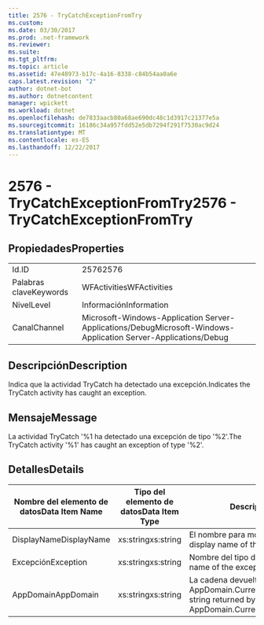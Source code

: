 ```yaml
---
title: 2576 - TryCatchExceptionFromTry
ms.custom: 
ms.date: 03/30/2017
ms.prod: .net-framework
ms.reviewer: 
ms.suite: 
ms.tgt_pltfrm: 
ms.topic: article
ms.assetid: 47e48973-b17c-4a16-8338-c84b54aa0a6e
caps.latest.revision: "2"
author: dotnet-bot
ms.author: dotnetcontent
manager: wpickett
ms.workload: dotnet
ms.openlocfilehash: de7833aacb80a68ae690dc48c1d3917c21377e5a
ms.sourcegitcommit: 16186c34a957fdd52e5db7294f291f7530ac9d24
ms.translationtype: MT
ms.contentlocale: es-ES
ms.lasthandoff: 12/22/2017
---
```

# <a name="2576---trycatchexceptionfromtry"></a><span data-ttu-id="6699e-102">2576 - TryCatchExceptionFromTry</span><span class="sxs-lookup"><span data-stu-id="6699e-102">2576 - TryCatchExceptionFromTry</span></span>
## <a name="properties"></a><span data-ttu-id="6699e-103">Propiedades</span><span class="sxs-lookup"><span data-stu-id="6699e-103">Properties</span></span>  
  
|||  
|-|-|  
|<span data-ttu-id="6699e-104">Id.</span><span class="sxs-lookup"><span data-stu-id="6699e-104">ID</span></span>|<span data-ttu-id="6699e-105">2576</span><span class="sxs-lookup"><span data-stu-id="6699e-105">2576</span></span>|  
|<span data-ttu-id="6699e-106">Palabras clave</span><span class="sxs-lookup"><span data-stu-id="6699e-106">Keywords</span></span>|<span data-ttu-id="6699e-107">WFActivities</span><span class="sxs-lookup"><span data-stu-id="6699e-107">WFActivities</span></span>|  
|<span data-ttu-id="6699e-108">Nivel</span><span class="sxs-lookup"><span data-stu-id="6699e-108">Level</span></span>|<span data-ttu-id="6699e-109">Información</span><span class="sxs-lookup"><span data-stu-id="6699e-109">Information</span></span>|  
|<span data-ttu-id="6699e-110">Canal</span><span class="sxs-lookup"><span data-stu-id="6699e-110">Channel</span></span>|<span data-ttu-id="6699e-111">Microsoft-Windows-Application Server-Applications/Debug</span><span class="sxs-lookup"><span data-stu-id="6699e-111">Microsoft-Windows-Application Server-Applications/Debug</span></span>|  
  
## <a name="description"></a><span data-ttu-id="6699e-112">Descripción</span><span class="sxs-lookup"><span data-stu-id="6699e-112">Description</span></span>  
 <span data-ttu-id="6699e-113">Indica que la actividad TryCatch ha detectado una excepción.</span><span class="sxs-lookup"><span data-stu-id="6699e-113">Indicates the TryCatch activity has caught an exception.</span></span>  
  
## <a name="message"></a><span data-ttu-id="6699e-114">Mensaje</span><span class="sxs-lookup"><span data-stu-id="6699e-114">Message</span></span>  
 <span data-ttu-id="6699e-115">La actividad TryCatch '%1 ha detectado una excepción de tipo '%2'.</span><span class="sxs-lookup"><span data-stu-id="6699e-115">The TryCatch activity '%1' has caught an exception of type '%2'.</span></span>  
  
## <a name="details"></a><span data-ttu-id="6699e-116">Detalles</span><span class="sxs-lookup"><span data-stu-id="6699e-116">Details</span></span>  
  
|<span data-ttu-id="6699e-117">Nombre del elemento de datos</span><span class="sxs-lookup"><span data-stu-id="6699e-117">Data Item Name</span></span>|<span data-ttu-id="6699e-118">Tipo del elemento de datos</span><span class="sxs-lookup"><span data-stu-id="6699e-118">Data Item Type</span></span>|<span data-ttu-id="6699e-119">Descripción</span><span class="sxs-lookup"><span data-stu-id="6699e-119">Description</span></span>|  
|--------------------|--------------------|-----------------|  
|<span data-ttu-id="6699e-120">DisplayName</span><span class="sxs-lookup"><span data-stu-id="6699e-120">DisplayName</span></span>|<span data-ttu-id="6699e-121">xs:string</span><span class="sxs-lookup"><span data-stu-id="6699e-121">xs:string</span></span>|<span data-ttu-id="6699e-122">El nombre para mostrar de la actividad.</span><span class="sxs-lookup"><span data-stu-id="6699e-122">The display name of the activity.</span></span>|  
|<span data-ttu-id="6699e-123">Excepción</span><span class="sxs-lookup"><span data-stu-id="6699e-123">Exception</span></span>|<span data-ttu-id="6699e-124">xs:string</span><span class="sxs-lookup"><span data-stu-id="6699e-124">xs:string</span></span>|<span data-ttu-id="6699e-125">Nombre del tipo de la excepción.</span><span class="sxs-lookup"><span data-stu-id="6699e-125">The type name of the exception.</span></span>|  
|<span data-ttu-id="6699e-126">AppDomain</span><span class="sxs-lookup"><span data-stu-id="6699e-126">AppDomain</span></span>|<span data-ttu-id="6699e-127">xs:string</span><span class="sxs-lookup"><span data-stu-id="6699e-127">xs:string</span></span>|<span data-ttu-id="6699e-128">La cadena devuelta por AppDomain.CurrentDomain.FriendlyName.</span><span class="sxs-lookup"><span data-stu-id="6699e-128">The string returned by AppDomain.CurrentDomain.FriendlyName.</span></span>|
